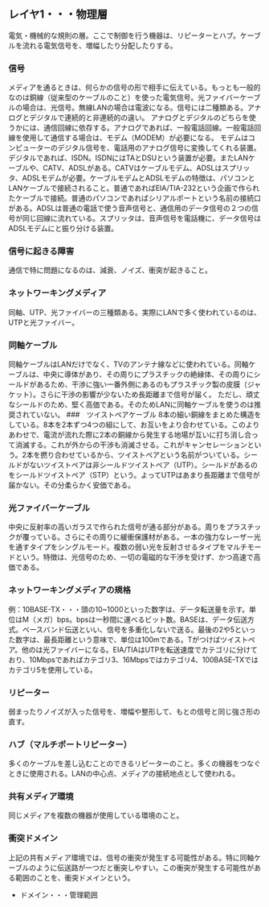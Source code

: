 ## レイヤ1・・・物理層
電気・機械的な規則の層。ここで制御を行う機器は、リピーターとハブ。ケーブルを流れる電気信号を、増幅したり分配したりする。
### 信号
メディアを通るときは、何らかの信号の形で相手に伝えている。もっとも一般的なのは銅線（従来型のケーブルのこと）を使った電気信号。光ファイバーケーブルの場合は、光信号。無線LANの場合は電波になる。信号には二種類ある。アナログとデジタルで連続的と非連続的の違い。
アナログとデジタルのどちらを使うかには、通信回線に依存する。アナログであれば、一般電話回線。一般電話回線を使用して通信する場合は、モデム（MODEM）が必要になる。
モデムはコンピューターのデジタル信号を、電話用のアナログ信号に変換してくれる装置。
デジタルであれば、ISDN。ISDNにはTAとDSUという装置が必要。またLANケーブルや、CATV、ADSLがある。CATVはケーブルモデム、ADSLはスプリッタ、ADSLモデムが必要。ケーブルモデムとADSLモデムの特徴は、パソコンとLANケーブルで接続されること。普通であればEIA/TIA-232という企画で作られたケーブルで接続。普通のパソコンであればシリアルポートという名前の接続口がある。ADSLは普通の電話で使う音声信号と、通信用のデータ信号の２つの信号が同じ回線に流れている。スプリッタは、音声信号を電話機に、データ信号はADSLモデムにと振り分ける装置。
### 信号に起きる障害
通信で特に問題になるのは、減衰、ノイズ、衝突が起きること。
### ネットワーキングメディア
同軸、UTP、光ファイバーの三種類ある。実際にLANで多く使われているのは、UTPと光ファイバー。
### 同軸ケーブル
同軸ケーブルはLANだけでなく、TVのアンテナ線などに使われている。同軸ケーブルは、中央に導体があり、その周りにプラスチックの絶縁体、その周りにシールドがあるため、干渉に強い一番外側にあるのもプラスチック製の皮膜（ジャケット）。さらに干渉の影響が少ないため長距離まで信号が届く。
ただし、頑丈なシールドのため、堅く高価である。そのためLANに同軸ケーブルを使うのは推奨されていない。
###　ツイストペアケーブル
8本の細い銅線をまとめた構造をしている。8本を2本ずつ4つの組にして、お互いをより合わせている。このよりあわせで、電流が流れた際に2本の銅線から発生する地場が互いに打ち消し合って消滅する。これが外からの干渉も消滅させる。これがキャンセレーションという。2本を撚り合わせているから、ツイストペアという名前がついている。シールドがないツイストペアは非シールドツイストペア（UTP）。シールドがあるのをシールドツイストペア（STP）という。よってUTPはあまり長距離まで信号が届かない。その分柔らかく安価である。
### 光ファイバーケーブル
中央に反射率の高いガラスで作られた信号が通る部分がある。周りをプラスチックが覆っている。さらにその周りに緩衝保護材がある。一本の強力なレーザー光を通すタイプをシングルモード。複数の弱い光を反射させるタイプをマルチモードという。特徴は、光信号のため、一切の電磁的な干渉を受けず、かつ高速で高価である。
### ネットワーキングメディアの規格
例：10BASE-TX・・・頭の10~1000といった数字は、データ転送量を示す。単位はM（メガ）bps。bpsは一秒間に運べるビット数。BASEは、データ伝送方式。ベースバンド伝送といい、信号を多重化しないで送る。最後の2や5といった数字は、最長距離という意味で、単位は100mである。Tがつけばツイストペア。他のは光ファイバーになる。EIA/TIAはUTPを転送速度でカテゴリに分けており、10Mbpsであればカテゴリ3、16Mbpsではカテゴリ4、100BASE-TXではカテゴリ5を使用している。
### リピーター
弱まったりノイズが入った信号を、増幅や整形して、もとの信号と同じ強さ形の直す。
### ハブ（マルチポートリピーター）
多くのケーブルを差し込むことのできるリピーターのこと。多くの機器をつなぐときに使用される。LANの中心点、メディアの接続地点として使われる。
### 共有メディア環境
同じメディアを複数の機器が使用している環境のこと。
### 衝突ドメイン
上記の共有メディア環境では、信号の衝突が発生する可能性がある。特に同軸ケーブルのように伝送路が一つだと衝突しやすい。この衝突が発生する可能性がある範囲のことを、衝突ドメインという。
- ドメイン・・・管理範囲
